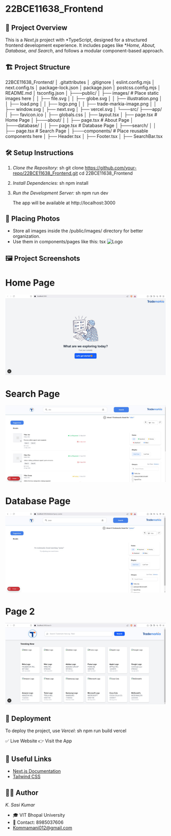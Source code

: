 # 22BCE11638_Frontend

## 📌 Project Overview
This is a *Next.js* project with *TypeScript, designed for a structured frontend development experience. It includes pages like **Home, About, Database, and Search*, and follows a modular component-based approach.

## 🏗 Project Structure
22BCE11638_Frontend/
│   .gitattributes
│   .gitignore
│   eslint.config.mjs
│   next.config.ts
│   package-lock.json
│   package.json
│   postcss.config.mjs
│   README.md
│   tsconfig.json
│
├───public/
│   ├── images/              # Place static images here
│   │   ├── file.svg
│   │   ├── globe.svg
│   │   ├── illustration.png
│   │   ├── load.png
│   │   ├── logo.png
│   │   ├── trade-markia-image.png
│   │   ├── window.svg
│   ├── next.svg
│   ├── vercel.svg
│
└───src/
    ├───app/
    │   ├── favicon.ico
    │   ├── globals.css
    │   ├── layout.tsx
    │   ├── page.tsx  # Home Page
    │   ├───about/
    │   │   ├── page.tsx  # About Page
    │   ├───database/
    │   │   ├── page.tsx  # Database Page
    │   ├───search/
    │   │   ├── page.tsx  # Search Page
    │
    ├───components/           # Place reusable components here
    │   ├── Header.tsx
    │   ├── Footer.tsx
    │   ├── SearchBar.tsx


## 🛠 Setup Instructions
1. *Clone the Repository:*
   sh
   git clone https://github.com/your-repo/22BCE11638_Frontend.git
   cd 22BCE11638_Frontend
   

2. *Install Dependencies:*
   sh
   npm install
   

3. *Run the Development Server:*
   sh
   npm run dev
   
   The app will be available at http://localhost:3000

## 📂 Placing Photos
- Store all images inside the /public/images/ directory for better organization.
- Use them in components/pages like this:
  tsx
  <img src="/images/logo.png" alt="Logo" className="h-10" />
  

## 🖼 Project Screenshots
# Home Page
![Home Page](Working%20Images/Image%201.png)

# Search Page
![Search Page](Working%20Images/Image%202.png)

# Database Page
![Database Page](Working%20Images/Image%203.png)

# Page 2
![Database Page](Working%20Images/Image%204.png)


## 🚀 Deployment
To deploy the project, use *Vercel*:
sh
npm run build
vercel

✅ Live Website
👉 Visit the App

## 🔗 Useful Links
- [Next.js Documentation](https://nextjs.org/docs)
- [Tailwind CSS](https://tailwindcss.com/docs)

## 👨‍💻 Author
*K. Sasi Kumar*
- 🎓 VIT Bhopal University
- 📧 Contact: 8985037606 
- Kommamani012@gmail.com
